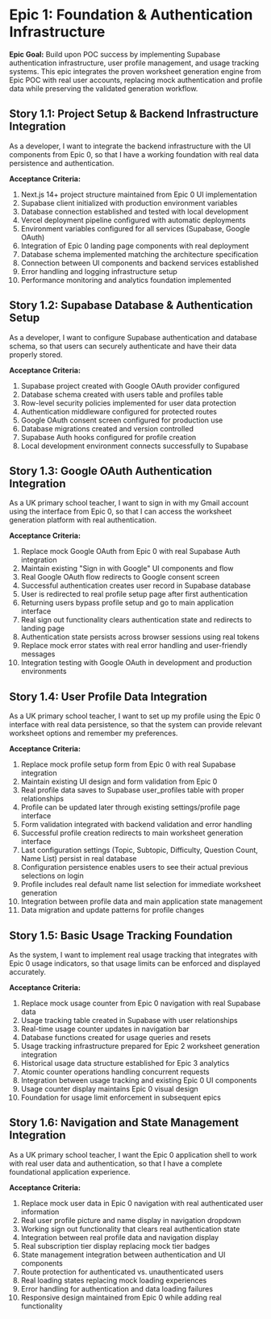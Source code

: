 # Epic 1: Foundation & Authentication Infrastructure

**Epic Goal:** Build upon POC success by implementing Supabase authentication infrastructure, user profile management, and usage tracking systems. This epic integrates the proven worksheet generation engine from Epic POC with real user accounts, replacing mock authentication and profile data while preserving the validated generation workflow.

## Story 1.1: Project Setup & Backend Infrastructure Integration

As a developer,
I want to integrate the backend infrastructure with the UI components from Epic 0,
so that I have a working foundation with real data persistence and authentication.

**Acceptance Criteria:**
1. Next.js 14+ project structure maintained from Epic 0 UI implementation
2. Supabase client initialized with production environment variables
3. Database connection established and tested with local development
4. Vercel deployment pipeline configured with automatic deployments
5. Environment variables configured for all services (Supabase, Google OAuth)
6. Integration of Epic 0 landing page components with real deployment
7. Database schema implemented matching the architecture specification
8. Connection between UI components and backend services established
9. Error handling and logging infrastructure setup
10. Performance monitoring and analytics foundation implemented

## Story 1.2: Supabase Database & Authentication Setup

As a developer,
I want to configure Supabase authentication and database schema,
so that users can securely authenticate and have their data properly stored.

**Acceptance Criteria:**
1. Supabase project created with Google OAuth provider configured
2. Database schema created with users table and profiles table
3. Row-level security policies implemented for user data protection
4. Authentication middleware configured for protected routes
5. Google OAuth consent screen configured for production use
6. Database migrations created and version controlled
7. Supabase Auth hooks configured for profile creation
8. Local development environment connects successfully to Supabase

## Story 1.3: Google OAuth Authentication Integration

As a UK primary school teacher,
I want to sign in with my Gmail account using the interface from Epic 0,
so that I can access the worksheet generation platform with real authentication.

**Acceptance Criteria:**
1. Replace mock Google OAuth from Epic 0 with real Supabase Auth integration
2. Maintain existing "Sign in with Google" UI components and flow
3. Real Google OAuth flow redirects to Google consent screen
4. Successful authentication creates user record in Supabase database
5. User is redirected to real profile setup page after first authentication
6. Returning users bypass profile setup and go to main application interface
7. Real sign out functionality clears authentication state and redirects to landing page
8. Authentication state persists across browser sessions using real tokens
9. Replace mock error states with real error handling and user-friendly messages
10. Integration testing with Google OAuth in development and production environments

## Story 1.4: User Profile Data Integration

As a UK primary school teacher,
I want to set up my profile using the Epic 0 interface with real data persistence,
so that the system can provide relevant worksheet options and remember my preferences.

**Acceptance Criteria:**
1. Replace mock profile setup form from Epic 0 with real Supabase integration
2. Maintain existing UI design and form validation from Epic 0
3. Real profile data saves to Supabase user_profiles table with proper relationships
4. Profile can be updated later through existing settings/profile page interface
5. Form validation integrated with backend validation and error handling
6. Successful profile creation redirects to main worksheet generation interface
7. Last configuration settings (Topic, Subtopic, Difficulty, Question Count, Name List) persist in real database
8. Configuration persistence enables users to see their actual previous selections on login
9. Profile includes real default name list selection for immediate worksheet generation
10. Integration between profile data and main application state management
11. Data migration and update patterns for profile changes

## Story 1.5: Basic Usage Tracking Foundation

As the system,
I want to implement real usage tracking that integrates with Epic 0 usage indicators,
so that usage limits can be enforced and displayed accurately.

**Acceptance Criteria:**
1. Replace mock usage counter from Epic 0 navigation with real Supabase data
2. Usage tracking table created in Supabase with user relationships
3. Real-time usage counter updates in navigation bar
4. Database functions created for usage queries and resets
5. Usage tracking infrastructure prepared for Epic 2 worksheet generation integration
6. Historical usage data structure established for Epic 3 analytics
7. Atomic counter operations handling concurrent requests
8. Integration between usage tracking and existing Epic 0 UI components
9. Usage counter display maintains Epic 0 visual design
10. Foundation for usage limit enforcement in subsequent epics

## Story 1.6: Navigation and State Management Integration

As a UK primary school teacher,
I want the Epic 0 application shell to work with real user data and authentication,
so that I have a complete foundational application experience.

**Acceptance Criteria:**
1. Replace mock user data in Epic 0 navigation with real authenticated user information
2. Real user profile picture and name display in navigation dropdown
3. Working sign out functionality that clears real authentication state
4. Integration between real profile data and navigation display
5. Real subscription tier display replacing mock tier badges
6. State management integration between authentication and UI components
7. Route protection for authenticated vs. unauthenticated users
8. Real loading states replacing mock loading experiences
9. Error handling for authentication and data loading failures
10. Responsive design maintained from Epic 0 while adding real functionality